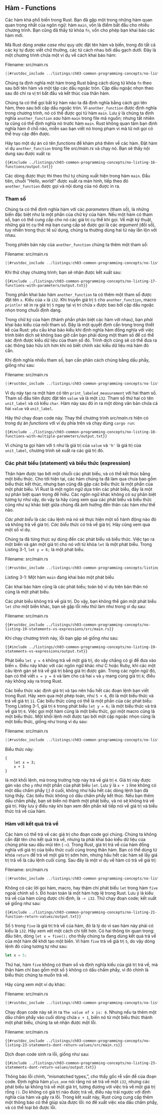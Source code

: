 ## Hàm - Functions

Các hàm khá phổ biến trong Rust. Bạn đã gặp một trong những hàm quan quan trọng
nhất của ngôn ngữ: hàm `main`, vốn là điểm bắt đầu cho nhiều chương trình. Bạn cũng đã thấy 
từ khóa `fn`, vốn cho phép bạn khai báo các hàm mới.

Mã Rust dùng *snake case* như quy ước đặt tên hàm và biến, trong đó tất cả các ký tự
được viết chữ thường, các từ cách nhau bởi dấu gạch dưới. Đây là một chương trình 
chứa một ví dụ về cách khai báo hàm:

<span class="filename">Filename: src/main.rs</span>

```rust
{{#rustdoc_include ../listings/ch03-common-programming-concepts/no-listing-16-functions/src/main.rs}}
```

Chúng ta định nghĩa một hàm trong Rust bằng cách dùng từ khóa `fn` theo sau bởi 
tên hàm và một tập các dấu ngoặc tròn. Cặp dấu ngoặc nhọn theo sau đó chỉ ra vị 
trí bắt đầu và kết thúc của thân hàm.

Chúng ta có thể gọi bất kỳ hàm nào ta đã định nghĩa bằng cách gọi tên hàm, theo 
sau bởi cặp dấu ngoặc tròn. Vì `another_function` được định nghĩa trong chương 
trình, nó có thể được gọi từ hàm `main`. Lưu ý là chúng ta định nghĩa `another_function`
*sau* hàm `main` trong file mã nguồn; nhưng tất nhiên ta cũng có thể định nghĩa 
nó trước hàm `main`. Rust không quan tâm bạn định nghĩa hàm ở chỗ nào, miễn sao
bạn viết nó trong phạm vi mà từ nơi gọi có thể truy cập đến được.

Hãy tạo một dự án có tên *functions* để khám phá thêm về các hàm. Đặt hàm ví dụ 
`another_function` trong file *src/main.rs* và chạy nó. Bạn sẽ thấy nội dung sau
được xuất ra:

```console
{{#include ../listings/ch03-common-programming-concepts/no-listing-16-functions/output.txt}}
```

Các dòng được thực thi theo thứ tự chúng xuất hiện trong hàm `main`. Đầu tiên,
chuỗi "Hello, world!" được xuất ra màn hình, tiếp theo đó `another_function` 
được gọi và nội dung của nó được in ra.

### Tham số

Chúng ta có thể định nghĩa hàm với các *parameters* (tham số), là những biến đặc biệt như là 
một phần của chữ ký của hàm. Nếu một hàm có tham số, bạn có thể cung cấp cho nó
các giá trị cụ thể khi gọi. Về mặt kỹ thuật, những giá trị cụ thể mà bạn cung cấp
sẽ được gọi là các *argument* (đối số), tuy nhiên trong thực tế sử dụng, chúng 
ta thường dùng hai từ này lẫn lộn với nhau.

Trong phiên bản này của `another_function` chúng ta thêm một tham số:

<span class="filename">Filename: src/main.rs</span>

```rust
{{#rustdoc_include ../listings/ch03-common-programming-concepts/no-listing-17-functions-with-parameters/src/main.rs}}
```

Khi thử chạy chương trình; bạn sẽ nhận được kết xuất sau:

```console
{{#include ../listings/ch03-common-programming-concepts/no-listing-17-functions-with-parameters/output.txt}}
```

Trong phần khai báo hàm `another_function` ta có thêm một tham số được đặt tên `x`. 
Kiểu của `x` là `i32`. Khi truyền giá trị `5` cho `another_function`, macro 
`println!` sẽ in ra giá trị `5` ngay tại vị trí chứa `x` được bao bởi cặp dấu ngoặc
nhọn trong chuỗi định dạng.

Trong chữ ký của hàm (thành phần phân biệt các hàm với nhau), bạn *phải* khai báo
kiểu của mỗi tham số. Đây là một quyết định cẩn trọng trong thiết kế của Rust:
yêu cầu khai báo kiểu khi định nghĩa hàm đồng nghĩa với việc trình biên dịch sẽ 
không bao giờ cần bạn phải dùng một tham số để có thể xác định được kiểu dữ liệu 
của tham số đó. Trình dịch cũng sẽ có thể đưa ra các thông báo hữu ích hơn khi nó 
biết chính xác kiểu dữ liệu mà hàm đó cần.

Khi định nghĩa nhiều tham số, bạn cần phân cách chúng bằng dấu phẩy, giống như 
sau:

<span class="filename">Filename: src/main.rs</span>

```rust
{{#rustdoc_include ../listings/ch03-common-programming-concepts/no-listing-18-functions-with-multiple-parameters/src/main.rs}}
```

Ví dụ này tạo ra một hàm có tên `print_labeled_measurement` với hai tham số.
Tham số đầu tiên được đặt tên `value` và là một `i32`. Tham số thứ hai có tên 
`unit_label` và có kiểu `char`. Hàm này sau đó in ra một dòng văn bản chứa cả hai
`value` và `unit_label`.

Hãy thử chạy đoạn code này. Thay thế chương trình *src/main.rs* hiện có trong 
dự án *functions* với ví dụ phía trên và chạy dùng `cargo run`:

```console
{{#include ../listings/ch03-common-programming-concepts/no-listing-18-functions-with-multiple-parameters/output.txt}}
```

Vì chúng ta gọi hàm với `5` như là giá trị của `value` và `'h'` là giá trị của 
`unit_label`, chương trình sẽ xuất ra các giá trị đó.

### Các phát biểu (statement) và biểu thức (expression)

Thân hàm được tạo bởi một chuỗi các phát biểu, và có thể kết thúc bằng một biểu thức.
Cho tới hiện tại, các hàm chúng ta đã làm qua chưa bao gồm biểu thức kết thúc, 
nhưng bạn cũng đã gặp các biểu thức là một phần của một phát biểu. Vì Rust là một
ngôn ngữ dựa trên các phát biểu, đây là một sự phân biệt quan trọng để hiểu. Các ngôn
ngữ khác không có sự phân biệt tương tự như vậy, do vậy ta hãy cùng xem qua các phát 
biểu và biểu thức cũng như sự khác biệt giữa chúng đã ảnh hưởng đến thân các hàm như
thế nào.

*Các phát biểu* là các câu lệnh mà nó sẽ thực hiện một số hành động nào đó và không 
trả về giá trị. *Các biểu thức* có trả về giá trị. Hãy cũng xem qua một số ví dụ.

Chúng ta đã từng thực sự dùng đến các phát biểu và biểu thức. Việc tạo ra một biến và gán một 
giá trị cho nó với từ khóa `let` là một phát biểu. Trong Listing 3-1, `let y = 6;` là một
phát biểu.

<span class="filename">Filename: src/main.rs</span>

```rust
{{#rustdoc_include ../listings/ch03-common-programming-concepts/listing-03-01/src/main.rs}}
```

<span class="caption">Listing 3-1: Một hàm `main` đang khai báo một phát biểu</span>

Các khai báo hàm cũng là các phát biểu; toàn bộ ví dụ trên bản thân nó cũng là một phát biểu.

Các phát biểu không trả về giá trị. Do vậy, bạn không thể gán một phát biểu `let`
cho một biến khác, bạn sẽ gặp lỗi nếu thử làm như trong ví dụ sau:

<span class="filename">Filename: src/main.rs</span>

```rust,ignore,does_not_compile
{{#rustdoc_include ../listings/ch03-common-programming-concepts/no-listing-19-statements-vs-expressions/src/main.rs}}
```

Khi chạy chương trình này, lỗi bạn gặp sẽ giống như sau:

```console
{{#include ../listings/ch03-common-programming-concepts/no-listing-19-statements-vs-expressions/output.txt}}
```

Phát biểu `let y = 6` không trả về một giá trị, do vậy chẳng có gì để đưa vào
biến `x`. Điều này khác với các ngôn ngữ khác như C hoặc Ruby, khi các một câu
lệnh gán sẽ trả về giá trị bằng giá trị được gán. Trong các ngôn ngữ đó, bạn có 
thể viết `x = y = 6` và làm cho cả hai `x` và `y` mang cùng giá trị `6`; điều 
này không xảy ra trong Rust.

Các biểu thức xác định giá trị và tạo nên hầu hết các đoạn lệnh bạn viết trong
Rust. Hãy xem qua một phép toán, như `5 + 6`, đó là một biểu thức và trả về 
giá trị `11`. Các biểu thức cũng có thể là một phần của các phát biểu: Trong 
Listing 3-1, giá trị `6`  trong phát biểu `let y = 6;` là một biểu thức và trả
về giá trị `6`. Việc gọi một hàm cũng là một biểu thức, gọi một macro cũng là
một biểu thức. Một khối lệnh mới được tạo bởi một cặp ngoặc nhọn cũng là một 
biểu thức, giống như trong ví dụ sau:

<span class="filename">Filename: src/main.rs</span>

```rust
{{#rustdoc_include ../listings/ch03-common-programming-concepts/no-listing-20-blocks-are-expressions/src/main.rs}}
```

Biểu thức này:

```rust,ignore
{
    let x = 3;
    x + 1
}
```

là một khối lệnh, mà trong trường hợp này trả về giá trị `4`. Giá trị này được
gán vào cho `y` như một phần của phát biểu `let`. Lưu ý là `x + 1` line không 
có một dấu chấm phẩy (;) ở cuối, không như hầu hết các dòng lệnh bạn đã từng thấy.
Các biểu thức không có dấu chấm phẩy kết thúc. Nếu bạn thêm dấu chấm phẩy, bạn sẽ
biến nó thành một phát biểu, và nó sẽ không trả về giá trị. Hãy lưu ý điều này khi 
bạn xem đến phần kế tiếp nói về giá trị và biểu thức trả về của hàm.

### Hàm với kết quả trả về

Các hàm có thể trả về các giá trị cho đoạn code gọi chúng. Chúng ta không cần đặt 
tên cho kết quả trả về, nhưng ta phải khai báo kiểu dữ liệu của chúng phía sau dấu 
mũi tên (`->`). Trong Rust, giá trị trả về của hàm đồng nghĩa với giá trị của biểu 
thức cuối cùng trong thân hàm. Bạn có thể dùng từ khóa `return` để trả về một giá trị 
sớm hơn, nhưng hầu hết các hàm sẽ lấy giá trị trả về là câu lệnh cuối cùng. Sau đây
là một ví dụ về hàm có trả về giá trị:

<span class="filename">Filename: src/main.rs</span>

```rust
{{#rustdoc_include ../listings/ch03-common-programming-concepts/no-listing-21-function-return-values/src/main.rs}}
```

Không có các lời gọi hàm, macro, hay thậm chí phát biểu `let` trong hàm `five`
ngoài chính số `5`. Đó hoàn toàn là một hàm hợp lệ trong Rust. Lưu ý là kiểu trả
về của hàm cũng được chỉ định, là `-> i32`. Thử chạy đoạn code; kết xuất sẽ giống
như sau:

```console
{{#include ../listings/ch03-common-programming-concepts/no-listing-21-function-return-values/output.txt}}
```

Số `5` trong `five` là giá trị trả về của hàm, đó là lý do vì sao hàm này phải có
kiểu là `i32`. Hãy xem xét một cách chi tiết hơn. Có hai thông tin quan trọng:
đầu tiên, dòng `let x = five();` cho thấy chúng ta đang dùng kết quả trả về của 
một hàm để khởi tạo một biến. Vì hàm `five` trả về giá trị `5`, do vậy dòng lệnh 
đó cũng tương tự như sau:

```rust
let x = 5;
```

Thứ hai, hàm `five` không có tham số và định nghĩa kiểu của giá trị trả về, mà
thân hàm chỉ bao gồm một số `5` không có dấu chấm phẩy, vì đó chính là biểu thức 
chúng ta muốn trả về.

Hãy cùng xem một ví dụ khác:

<span class="filename">Filename: src/main.rs</span>

```rust
{{#rustdoc_include ../listings/ch03-common-programming-concepts/no-listing-22-function-parameter-and-return/src/main.rs}}
```

Chạy đoạn code này sẽ in ra `The value of x is: 6`. Nhưng nếu ta thêm một dấu 
chấm phẩy vào cuối dòng chứa `x + 1`, biến nó từ một biểu thức thành một phát
biểu, chúng ta sẽ nhận được một lỗi.

<span class="filename">Filename: src/main.rs</span>

```rust,ignore,does_not_compile
{{#rustdoc_include ../listings/ch03-common-programming-concepts/no-listing-23-statements-dont-return-values/src/main.rs}}
```

Dịch đoạn code sinh ra lỗi, giống như sau:

```console
{{#include ../listings/ch03-common-programming-concepts/no-listing-23-statements-dont-return-values/output.txt}}
```

Thông báo lỗi chính, “mismatched types,”, cho thấy gốc rễ vấn đề của đoạn code. 
Định nghĩa hàm `plus_one` nói rằng nó sẽ trả về một `i32`, nhưng các phát biểu 
lại không trả về một giá trị, tương đương với việc trả về một giá trị rỗng `()`. 
Do không có giá trị nào được trả về, điều này trái ngược với định nghĩa của 
hàm và gây ra lỗi. Trong kết xuất này, Rust cũng cung cấp thêm một thông báo có 
thể giúp sửa được lỗi: nó đề xuất việc xóa dấu chấm phẩy, và có thể loại bỏ được
lỗi.